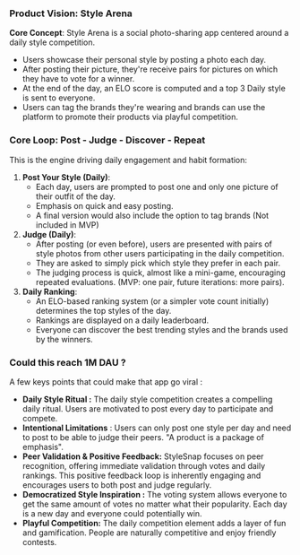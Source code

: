 ### Product Vision: Style Arena

**Core Concept**: Style Arena is a social photo-sharing app centered around a daily style competition.
- Users showcase their personal style by posting a photo each day.
- After posting their picture, they're receive pairs for pictures on which they have to vote for a winner.
- At the end of the day, an ELO score is computed and a top 3 Daily style is sent to everyone.
- Users can tag the brands they're wearing and brands can use the platform to promote their products via playful competition.

###  Core Loop: Post - Judge - Discover - Repeat

This is the engine driving daily engagement and habit formation:

1. **Post Your Style (Daily)**:
    - Each day, users are prompted to post one and only one picture of their outfit of the day.
    - Emphasis on quick and easy posting.
    - A final version would also include the option to tag brands (Not included in MVP)
2. **Judge (Daily)**:
    - After posting (or even before), users are presented with pairs of style photos from other users participating in the daily competition.
    - They are asked to simply pick which style they prefer in each pair.
    - The judging process is quick, almost like a mini-game, encouraging repeated evaluations. (MVP: one pair, future iterations: more pairs).
3. **Daily Ranking**:
    - An ELO-based ranking system (or a simpler vote count initially) determines the top styles of the day.
    - Rankings are displayed on a daily leaderboard.
    - Everyone can discover the best trending styles and the brands used by the winners.

### Could this reach 1M DAU ?

A few keys points that could make that app go viral :
- **Daily Style Ritual :** The daily style competition creates a compelling daily ritual. Users are motivated to post every day to participate and compete.
- **Intentional Limitations** : Users can only post one style per day and need to post to be able to judge their peers. "A product is a package of emphasis".
- **Peer Validation & Positive Feedback:** StyleSnap focuses on peer recognition, offering immediate validation through votes and daily rankings. This positive feedback loop is inherently engaging and encourages users to both post and judge regularly.
- **Democratized Style Inspiration :** The voting system allows everyone to get the same amount of votes no matter what their popularity. Each day is a new day and everyone could potentially win.
- **Playful Competition:** The daily competition element adds a layer of fun and gamification. People are naturally competitive and enjoy friendly contests. 